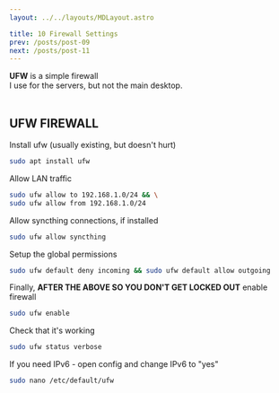 ```yaml
---
layout: ../../layouts/MDLayout.astro

title: 10 Firewall Settings
prev: /posts/post-09
next: /posts/post-11
---
```



**UFW** is a simple firewall<br>
I use for the servers, but not the main desktop.<br><br>

## UFW FIREWALL

Install ufw (usually existing, but doesn't hurt)
```sh
sudo apt install ufw
```
Allow LAN traffic
```sh
sudo ufw allow to 192.168.1.0/24 && \
sudo ufw allow from 192.168.1.0/24
```
Allow syncthing connections, if installed
```sh
sudo ufw allow syncthing
```
Setup the global permissions
```sh
sudo ufw default deny incoming && sudo ufw default allow outgoing
```
Finally, **AFTER THE ABOVE SO YOU DON'T GET LOCKED OUT** enable firewall
```sh
sudo ufw enable
```
Check that it's working
```sh
sudo ufw status verbose
```
If you need IPv6 - open config and change IPv6 to "yes"
```sh
sudo nano /etc/default/ufw
```


